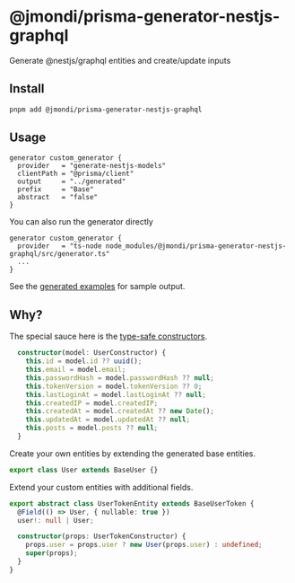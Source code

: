 # @jmondi/prisma-generator-nestjs-graphql

Generate @nestjs/graphql entities and create/update inputs

## Install

```bash
pnpm add @jmondi/prisma-generator-nestjs-graphql
```

## Usage

```prisma
generator custom_generator {
  provider   = "generate-nestjs-models"
  clientPath = "@prisma/client"
  output     = "../generated"
  prefix     = "Base"
  abstract   = "false"
}
```

You can also run the generator directly

```prisma
generator custom_generator {
  provider   = "ts-node node_modules/@jmondi/prisma-generator-nestjs-graphql/src/generator.ts"
  ...
}
```

See the [generated examples](example/generated) for sample output.

## Why?

The special sauce here is the [type-safe constructors](https://github.com/jasonraimondi/prisma-generator-nestjs-graphql/blob/main/example/generated/User.model.ts).

```typescript
  constructor(model: UserConstructor) {
    this.id = model.id ?? uuid();
    this.email = model.email;
    this.passwordHash = model.passwordHash ?? null;
    this.tokenVersion = model.tokenVersion ?? 0;
    this.lastLoginAt = model.lastLoginAt ?? null;
    this.createdIP = model.createdIP;
    this.createdAt = model.createdAt ?? new Date();
    this.updatedAt = model.updatedAt ?? null;
    this.posts = model.posts ?? null;
  }
```

Create your own entities by extending the generated base entities.

```typescript
export class User extends BaseUser {}
```

Extend your custom entities with additional fields.

```typescript
export abstract class UserTokenEntity extends BaseUserToken {
  @Field(() => User, { nullable: true })
  user!: null | User;

  constructor(props: UserTokenConstructor) {
    props.user = props.user ? new User(props.user) : undefined;
    super(props);
  }
}
```
